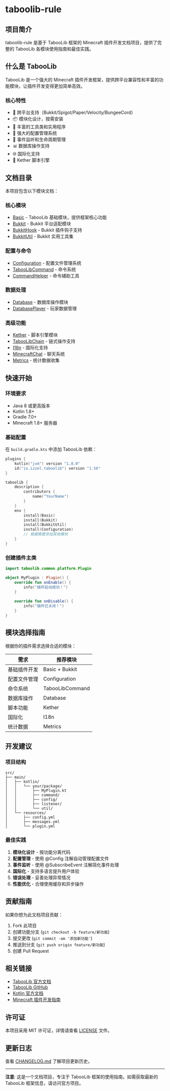# taboolib-rule

## 项目简介

taboolib-rule 是基于 TabooLib 框架的 Minecraft 插件开发文档项目，提供了完整的 TabooLib 各模块使用指南和最佳实践。

## 什么是 TabooLib

TabooLib 是一个强大的 Minecraft 插件开发框架，提供跨平台兼容性和丰富的功能模块，让插件开发变得更加简单高效。

### 核心特性
- 🚀 跨平台支持（Bukkit/Spigot/Paper/Velocity/BungeeCord）
- 📦 模块化设计，按需安装
- 🔧 丰富的工具类和实用程序
- 💾 强大的配置管理系统
- 🎯 事件监听和生命周期管理
- 📊 数据库操作支持
- 🌐 国际化支持
- 📜 Kether 脚本引擎

## 文档目录

本项目包含以下模块文档：

### 核心模块
- [Basic](docs/Basic.md) - TabooLib 基础模块，提供框架核心功能
- [Bukkit](docs/Bukkit.md) - Bukkit 平台适配模块
- [BukkitHook](docs/BukkitHook.md) - Bukkit 插件钩子支持
- [BukkitUtil](docs/BukkitUtil.md) - Bukkit 实用工具集

### 配置与命令
- [Configuration](docs/Configuration.md) - 配置文件管理系统
- [TabooLibCommand](docs/TabooLibCommand.md) - 命令系统
- [CommandHelper](docs/CommandHelper.md) - 命令辅助工具

### 数据处理
- [Database](docs/Database.md) - 数据库操作模块
- [DatabasePlayer](docs/DatabasePlayer.md) - 玩家数据管理

### 高级功能
- [Kether](docs/Kether.md) - 脚本引擎模块
- [TabooLibChain](docs/TabooLibChain.md) - 链式操作支持
- [I18n](docs/I18n.md) - 国际化支持
- [MinecraftChat](docs/MinecraftChat.md) - 聊天系统
- [Metrics](docs/Metrics.md) - 统计数据收集

## 快速开始

### 环境要求
- Java 8 或更高版本
- Kotlin 1.8+
- Gradle 7.0+
- Minecraft 1.8+ 服务器

### 基础配置

在 `build.gradle.kts` 中添加 TabooLib 依赖：

```kotlin
plugins {
    kotlin("jvm") version "1.8.0"
    id("io.izzel.taboolib") version "1.56"
}

taboolib {
    description {
        contributors {
            name("YourName")
        }
    }
    env {
        install(Basic)
        install(Bukkit)
        install(BukkitUtil)
        install(Configuration)
        // 根据需要添加其他模块
    }
}
```

### 创建插件主类

```kotlin
import taboolib.common.platform.Plugin

object MyPlugin : Plugin() {
    override fun onEnable() {
        info("插件启动成功！")
    }
    
    override fun onDisable() {
        info("插件已关闭！")
    }
}
```

## 模块选择指南

根据你的插件需求选择合适的模块：

| 需求 | 推荐模块 |
|------|----------|
| 基础插件开发 | Basic + Bukkit |
| 配置文件管理 | Configuration |
| 命令系统 | TabooLibCommand |
| 数据库操作 | Database |
| 脚本功能 | Kether |
| 国际化 | I18n |
| 统计数据 | Metrics |

## 开发建议

### 项目结构
```
src/
├── main/
│   ├── kotlin/
│   │   └── your/package/
│   │       ├── MyPlugin.kt
│   │       ├── command/
│   │       ├── config/
│   │       ├── listener/
│   │       └── util/
│   └── resources/
│       ├── config.yml
│       ├── messages.yml
│       └── plugin.yml
```

### 最佳实践
1. **模块化设计** - 按功能分离代码
2. **配置管理** - 使用 @Config 注解自动管理配置文件
3. **事件监听** - 使用 @SubscribeEvent 注解简化事件处理
4. **国际化** - 支持多语言提升用户体验
5. **错误处理** - 妥善处理异常情况
6. **性能优化** - 合理使用缓存和异步操作

## 贡献指南

如果你想为此文档项目贡献：

1. Fork 此项目
2. 创建功能分支 (`git checkout -b feature/新功能`)
3. 提交更改 (`git commit -am '添加新功能'`)
4. 推送到分支 (`git push origin feature/新功能`)
5. 创建 Pull Request

## 相关链接

- [TabooLib 官方文档](https://tabooproject.org/)
- [TabooLib GitHub](https://github.com/TabooLib/taboolib)
- [Kotlin 官方文档](https://kotlinlang.org/docs/)
- [Minecraft 插件开发指南](https://docs.papermc.io/)

## 许可证

本项目采用 MIT 许可证，详情请查看 [LICENSE](LICENSE) 文件。

## 更新日志

查看 [CHANGELOG.md](CHANGELOG.md) 了解项目更新历史。

---

**注意**: 这是一个文档项目，专注于 TabooLib 框架的使用指南。如需获取最新的 TabooLib 框架信息，请访问官方项目。